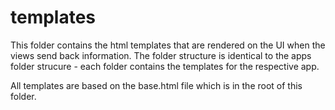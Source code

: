 # templates
This folder contains the html templates that are rendered on the UI when the views send back information.
The folder structure is identical to the apps folder strucure - each folder contains the templates for the respective app.

All templates are based on the base.html file which is in the root of this folder. 